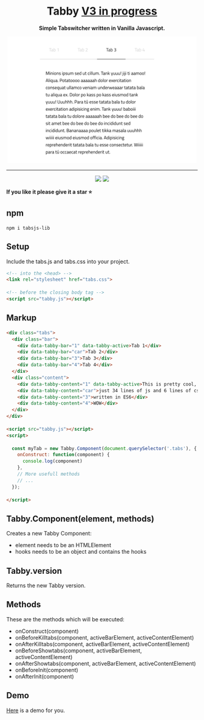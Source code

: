 <h1 align="center">Tabby <a href="https://github.com/janmarkuslanger/tabby/tree/v3">V3 in progress</a></h1>
<p align="center"><strong>Simple Tabswitcher written in Vanilla Javascript.</strong></p>

<p align="center"><img width="500" src="assets/tabby.png"</p>

---

<p align="center">
  <a class="badge-align" href="https://www.codacy.com/app/janmarkuslanger/tabby?utm_source=github.com&amp;utm_medium=referral&amp;utm_content=janmarkuslanger/tabby&amp;utm_campaign=Badge_Grade"><img src="https://api.codacy.com/project/badge/Grade/f3a3da60866f4d5a8a0f259e5300cd55"/></a>
  <img src="https://img.badgesize.io/janmarkuslanger/tabby/2.0.2/dist/tabby.js" >
</p>

**If you like it please give it a star ⭐️**

## npm

``` npm
npm i tabsjs-lib
```

## Setup

Include the tabs.js and tabs.css into your project.

``` html
<!-- into the <head> -->
<link rel="stylesheet" href="tabs.css">

<!-- before the closing body tag -->
<script src="tabby.js"></script>
```

## Markup

``` html
<div class="tabs">
  <div class="bar">
    <div data-tabby-bar="1" data-tabby-active>Tab 1</div>
    <div data-tabby-bar="car">Tab 2</div>
    <div data-tabby-bar="3">Tab 3</div>
    <div data-tabby-bar="4">Tab 4</div>
  </div>
  <div class="content">
    <div data-tabby-content="1" data-tabby-active>This is pretty cool, isn´t it?</div>
    <div data-tabby-content="car">just 34 lines of js and 6 lines of css</div>
    <div data-tabby-content="3">written in ES6</div>
    <div data-tabby-content="4">WOW</div>
  </div>
</div>

<script src="tabby.js"></script>
<script>

  const myTab = new Tabby.Component(document.querySelector('.tabs'), {
    onConstruct: function(component) {
      console.log(component)
    },
    // More usefull methods
    // ...
  });

</script>
```

## Tabby.Component(element, methods)

Creates a new Tabby Component:
-   element needs to be an HTMLElement
-   hooks needs to be an object and contains the hooks

## Tabby.version

Returns the new Tabby version.

## Methods

These are the methods which will be executed:
-   onConstruct(component)
-   onBeforeKilltabs(component, activeBarElement, activeContentElement)
-   onAfterKilltabs(component, activeBarElement, activeContentElement)
-   onBeforeShowtabs(component, activeBarElement, activeContentElement)
-   onAfterShowtabs(component, activeBarElement, activeContentElement)
-   onBeforeInit(component)
-   onAfterInit(component)

## Demo
<a href="https://janmarkuslanger.github.io/tabby/">Here</a> is a demo for you.
